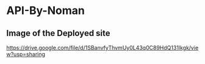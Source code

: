 # API-By-Noman


## Image of the Deployed site
https://drive.google.com/file/d/1SBanvfyThvmUy0L43q0C89HdQ131lkgk/view?usp=sharing
